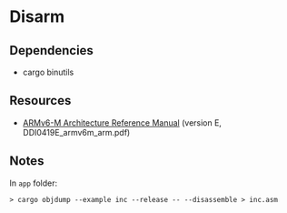 # Disarm

## Dependencies

- cargo binutils

## Resources

- [ARMv6-M Architecture Reference Manual](https://developer.arm.com/documentation/ddi0419/latest/) (version E, DDI0419E_armv6m_arm.pdf)

## Notes

In `app` folder:
```shell
> cargo objdump --example inc --release -- --disassemble > inc.asm
```